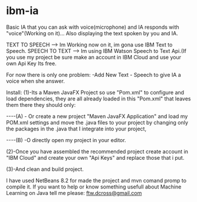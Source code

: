 # ibm-ia
Basic IA that you can ask with voice(microphone) and IA responds with "voice"(Working on it)... Also displaying the text spoken by you and IA.

TEXT TO SPEECH --> Im Working now on it, im gona use IBM Text to Speech.
SPEECH TO TEXT --> Im using IBM Watson Speech to Text Api.(If you use my project be sure make an account in IBM Cloud and use your own Api Key Its free.

For now there is only one problem: -Add New Text - Speech to give IA a voice when she answer.


Install:
(1)-Its a Maven JavaFX Project so use "Pom.xml" to configure and load dependencies, they are all already loaded in this "Pom.xml" that leaves them there they should only: 

----(A) - Or create a new project "Maven JavaFX Application" and load my POM.xml settings and move the .java files to your project by changing only the packages in the .java that I integrate into your project,

----(B) -O directly open my project in your editor. 

(2)-Once you have assembled the recommended project create account in "IBM Cloud" and create your own "Api Keys" and replace those that i put.

(3)-And clean and build project.


I have used NetBeans 8.2 for made the project and mvn comand promp to compile it.
If you want to help or know something usefull about Machine Learning on Java tell me please: ftw.dcross@gmail.com
